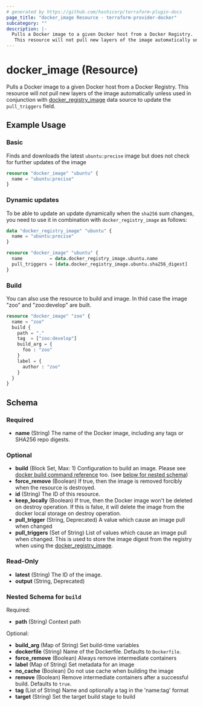 ```yaml
---
# generated by https://github.com/hashicorp/terraform-plugin-docs
page_title: "docker_image Resource - terraform-provider-docker"
subcategory: ""
description: |-
  Pulls a Docker image to a given Docker host from a Docker Registry.
   This resource will not pull new layers of the image automatically unless used in conjunction with dockerregistryimage registry_image.md data source to update the pull_triggers field.
---
```

<!-- Bug: Type and Name are switched -->
# docker_image (Resource)

Pulls a Docker image to a given Docker host from a Docker Registry.
 This resource will *not* pull new layers of the image automatically unless used in conjunction with [docker_registry_image](registry_image.md) data source to update the `pull_triggers` field.

## Example Usage

### Basic

Finds and downloads the latest `ubuntu:precise` image but does not check
for further updates of the image

```terraform
resource "docker_image" "ubuntu" {
  name = "ubuntu:precise"
}
```

### Dynamic updates

To be able to update an update dynamically when the `sha256` sum changes,
you need to use it in combination with `docker_registry_image` as follows:

```terraform
data "docker_registry_image" "ubuntu" {
  name = "ubuntu:precise"
}

resource "docker_image" "ubuntu" {
  name          = data.docker_registry_image.ubuntu.name
  pull_triggers = [data.docker_registry_image.ubuntu.sha256_digest]
}
```

### Build

You can also use the resource to build and image.
In thid case the image "zoo" and "zoo:develop" are built.

```terraform
resource "docker_image" "zoo" {
  name = "zoo"
  build {
    path = "."
    tag  = ["zoo:develop"]
    build_arg = {
      foo : "zoo"
    }
    label = {
      author : "zoo"
    }
  }
}
```

<!-- schema generated by tfplugindocs -->
## Schema

### Required

- **name** (String) The name of the Docker image, including any tags or SHA256 repo digests.

### Optional

- **build** (Block Set, Max: 1) Configuration to build an image. Please see [docker build command reference](https://docs.docker.com/engine/reference/commandline/build/#options) too. (see [below for nested schema](#nestedblock--build))
- **force_remove** (Boolean) If true, then the image is removed forcibly when the resource is destroyed.
- **id** (String) The ID of this resource.
- **keep_locally** (Boolean) If true, then the Docker image won't be deleted on destroy operation. If this is false, it will delete the image from the docker local storage on destroy operation.
- **pull_trigger** (String, Deprecated) A value which cause an image pull when changed
- **pull_triggers** (Set of String) List of values which cause an image pull when changed. This is used to store the image digest from the registry when using the [docker_registry_image](../data-sources/registry_image.md).

### Read-Only

- **latest** (String) The ID of the image.
- **output** (String, Deprecated)

<a id="nestedblock--build"></a>
### Nested Schema for `build`

Required:

- **path** (String) Context path

Optional:

- **build_arg** (Map of String) Set build-time variables
- **dockerfile** (String) Name of the Dockerfile. Defaults to `Dockerfile`.
- **force_remove** (Boolean) Always remove intermediate containers
- **label** (Map of String) Set metadata for an image
- **no_cache** (Boolean) Do not use cache when building the image
- **remove** (Boolean) Remove intermediate containers after a successful build. Defaults to  `true`.
- **tag** (List of String) Name and optionally a tag in the 'name:tag' format
- **target** (String) Set the target build stage to build